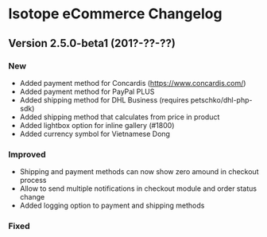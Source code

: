 Isotope eCommerce Changelog
===========================

Version 2.5.0-beta1 (201?-??-??)
--------------------------------

### New

- Added payment method for Concardis (https://www.concardis.com/)
- Added payment method for PayPal PLUS
- Added shipping method for DHL Business (requires petschko/dhl-php-sdk)
- Added shipping method that calculates from price in product
- Added lightbox option for inline gallery (#1800)
- Added currency symbol for Vietnamese Dong


### Improved

- Shipping and payment methods can now show zero amound in checkout process
- Allow to send multiple notifications in checkout module and order status change
- Added logging option to payment and shipping methods


### Fixed

